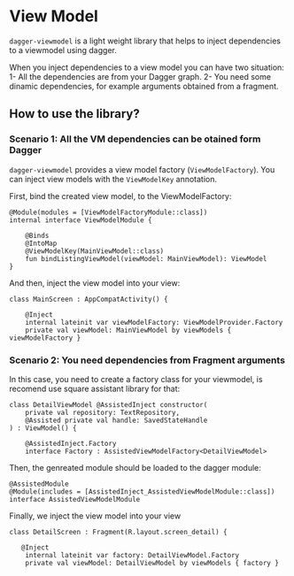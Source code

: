 # View Model
`dagger-viewmodel` is a light weight library that helps to inject dependencies to a viewmodel
using dagger.

When you inject dependencies to a view model you can have two situation:
1- All the dependencies are from your Dagger graph.
2- You need some dinamic dependencies, for example arguments obtained from a fragment.

## How to use the library?

### Scenario 1: All the VM dependencies can be otained form Dagger
`dagger-viewmodel` provides a view model factory (`ViewModelFactory`).
You can inject view models with the `ViewModelKey` annotation.

First, bind the created view model, to the ViewModelFactory:
```
@Module(modules = [ViewModelFactoryModule::class])
internal interface ViewModelModule {

    @Binds
    @IntoMap
    @ViewModelKey(MainViewModel::class)
    fun bindListingViewModel(viewModel: MainViewModel): ViewModel
}
```

And then, inject the view model into your view:
```
class MainScreen : AppCompatActivity() {

    @Inject
    internal lateinit var viewModelFactory: ViewModelProvider.Factory
    private val viewModel: MainViewModel by viewModels { viewModelFactory }
```

### Scenario 2: You need dependencies from Fragment arguments
In this case, you need to create a factory class for your viewmodel, is recomend use
square assistant library for that:
```
class DetailViewModel @AssistedInject constructor(
    private val repository: TextRepository,
    @Assisted private val handle: SavedStateHandle
) : ViewModel() {

    @AssistedInject.Factory
    interface Factory : AssistedViewModelFactory<DetailViewModel>
```

Then, the genreated module should be loaded to the dagger module:
```
@AssistedModule
@Module(includes = [AssistedInject_AssistedViewModelModule::class])
interface AssistedViewModelModule
```

Finally, we inject the view model into your view
```
class DetailScreen : Fragment(R.layout.screen_detail) {

   @Inject
    internal lateinit var factory: DetailViewModel.Factory
    private val viewModel: DetailViewModel by viewModels { factory }
```